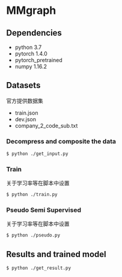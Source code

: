 # MMgraph

## Dependencies
+ python 3.7  
+ pytorch 1.4.0    
+ pytorch_pretrained
+ numpy 1.16.2

## Datasets
官方提供数据集 
+ train.json
+ dev.json
+ company_2_code_sub.txt

### Decompress and composite the data
```bash
$ python ./get_input.py
```
### Train

关于学习率等在脚本中设置

```bash
$ python ./train.py
```
### Pseudo Semi Supervised

关于学习率等在脚本中设置

```bash
$ python ./pseudo.py
```

## Results and trained model

```bash
$ python ./get_result.py
```